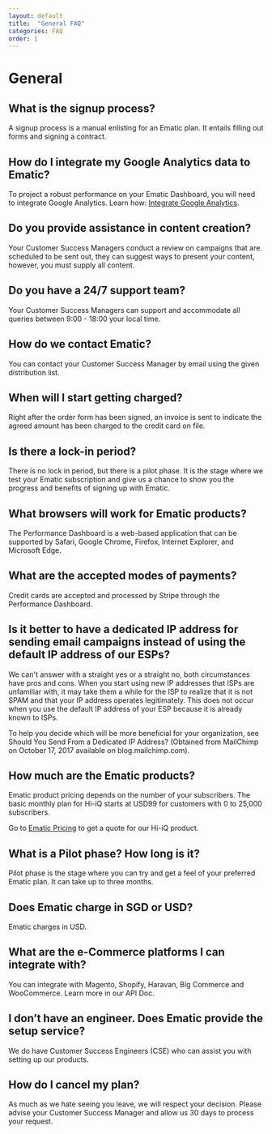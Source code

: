 ```yaml
---
layout: default
title:  "General FAQ"
categories: FAQ
order: 1
---
```


# General

## What is the signup process?

A signup process is a manual enlisting for an Ematic plan. It entails filling out forms and signing a contract.

## How do I integrate my Google Analytics data to Ematic?

To project a robust performance on your Ematic Dashboard, you will need to integrate Google Analytics. Learn how: [Integrate Google Analytics]({{site.baseurl}}/new-to-ematic/integrate-google-analytics.html).

## Do you provide assistance in content creation?

Your Customer Success Managers conduct a review on campaigns that are. scheduled to be sent out, they can suggest ways to present your content, however, you must supply all content.

## Do you have a 24/7 support team?

Your Customer Success Managers can support and accommodate all queries between 9:00 - 18:00 your local time.

## How do we contact Ematic?

You can contact your Customer Success Manager by email using the given distribution list. 

## When will I start getting charged?

Right after the order form has been signed, an invoice is sent to indicate the agreed amount has been charged to the credit card on file.

## Is there a lock-in period?

There is no lock in period, but there is a pilot phase. It is the stage where we test your Ematic subscription and give us a chance to show you the progress and benefits of signing up with Ematic. 

## What browsers will work for Ematic products?

The Performance Dashboard is a web-based application that can be supported by Safari, Google Chrome, Firefox, Internet Explorer, and Microsoft Edge. 

## What are the accepted modes of payments?

Credit cards are accepted and processed by Stripe through the Performance Dashboard. 

## Is it better to have a dedicated IP address for sending email campaigns instead of using the default IP address of our ESPs?

We can't answer with a straight yes or a straight no, both circumstances have pros and cons. When you start using new IP addresses that ISPs are unfamiliar with, it may take them a while for the ISP to realize that it is not SPAM and that your IP address operates legitimately. This does not occur when you use the default IP address of your ESP because it is already known to ISPs.

To help you decide which will be more beneficial for your organization, see Should You Send From a Dedicated IP Address? (Obtained from MailChimp on October 17, 2017 available on blog.mailchimp.com).

## How much are the Ematic products?

Ematic product pricing depends on the number of your subscribers. The basic monthly plan for Hi-iQ starts at USD99 for customers with 0 to 25,000 subscribers.

Go to [Ematic Pricing](https://www.ematicsolutions.com/pricing-table/) to get a quote for our Hi-iQ product.

## What is a Pilot phase? How long is it?

Pilot phase is the stage where you can try and get a feel of your preferred Ematic plan. It can take up to three months. 

## Does Ematic charge in SGD or USD?

Ematic charges in USD. 

## What are the e-Commerce platforms I can integrate with?

You can integrate with Magento, Shopify, Haravan, Big Commerce and WooCommerce. Learn more in our API Doc.

## I don’t have an engineer. Does Ematic provide the setup service?

We do have Customer Success Engineers (CSE) who can assist you with setting up our products. 

## How do I cancel my plan?

As much as we hate seeing you leave, we will respect your decision. Please advise your Customer Success Manager and allow us 30 days to process your request.